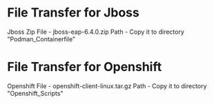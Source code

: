 # File Transfer for Jboss

Jboss Zip File - jboss-eap-6.4.0.zip
Path - Copy it to directory "Podman_Containerfile"

# File Transfer for Openshift

Openshift File - openshift-client-linux.tar.gz
Path - Copy it to directory "Openshift_Scripts"
